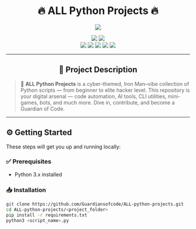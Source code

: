 <h1 align="center">🔥 ALL Python Projects 🔥</h1>

<!-- Banner -->
<p align="center">
  <img src="https://socialify.git.ci/Guardiansofcode/ALL-python-projects/image?description=1&font=Righteous&language=1&logo=https%3A%2F%2Fcdn-icons-png.flaticon.com%2F512%2F616%2F616490.png&name=1&owner=1&pattern=Floating%20Cogs&theme=Dark" />
</p>

<!-- Badges -->
<p align="center">
  <a href="https://github.com/Guardiansofcode"><img src="https://forthebadge.com/images/badges/built-with-love.svg" /></a>
  <a href="#"><img src="https://forthebadge.com/images/badges/made-with-python.svg" /></a>
  <br/>
  <img src="https://img.shields.io/github/issues/Guardiansofcode/ALL-python-projects.svg" />
  <img src="https://img.shields.io/github/contributors/Guardiansofcode/ALL-python-projects.svg" />
  <img src="https://img.shields.io/github/repo-size/Guardiansofcode/ALL-python-projects.svg" />
  <img src="https://img.shields.io/github/languages/top/Guardiansofcode/ALL-python-projects.svg" />
  <img src="https://img.shields.io/github/issues-pr/Guardiansofcode/ALL-python-projects.svg" />
</p>

---

<h2 align="center">🧠 Project Description</h2>

> 🚀 **ALL Python Projects** is a cyber-themed, Iron Man–vibe collection of Python scripts — from beginner to elite hacker level. This repository is your digital arsenal — code automation, AI tools, CLI utilities, mini-games, bots, and much more. Dive in, contribute, and become a Guardian of Code.

---

## ⚙️ Getting Started

These steps will get you up and running locally:

### ✅ Prerequisites
- Python 3.x installed

### 📥 Installation
```bash
git clone https://github.com/Guardiansofcode/ALL-python-projects.git
cd ALL-python-projects/<project_folder>
pip install -r requirements.txt
python3 <script_name>.py
